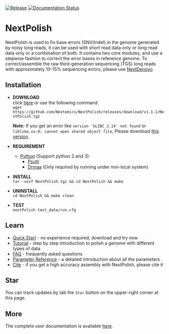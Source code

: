 [![Release](https://img.shields.io/github/release/Nextomics/NextPolish.svg)](https://github.com/Nextomics/NextPolish/releases)
[![Documentation Status](https://readthedocs.org/projects/nextpolish/badge/?version=latest)](https://nextpolish.readthedocs.io/en/latest/?badge=latest)

# NextPolish
NextPolish is used to fix base errors (SNV/Indel) in the genome generated by noisy long reads, it can be used with short read data only or long read data only or a combination of both. It contains two core modules, and use a stepwise fashion to correct the error bases in reference genome. To correct/assemble the raw third-generation sequencing (TGS) long reads with approximately 10-15% sequencing errors, please use [NextDenovo](https://github.com/Nextomics/NextDenovo).

## Installation

* **DOWNLOAD**  
click [here](https://github.com/Nextomics/NextPolish/releases/latest/download/NextPolish.tgz) or use the following command:  
`wget https://github.com/Nextomics/NextPolish/releases/download/v1.3.1/NextPolish.tgz`  

	***Note:*** If you get an error like `version 'GLIBC_2.14' not found` or `liblzma.so.0: cannot open shared object file`, Please download [this version](https://github.com/Nextomics/NextPolish/releases/latest/download/NextPolish-CentOS6.9.tgz).

* **REQUIREMENT**  
	* [Python](https://www.python.org/download/releases/) (Support python 2 and 3):
		* [Psutil](https://psutil.readthedocs.io/en/latest/)
		* [Drmaa](https://github.com/pygridtools/drmaa-python) (Only required by running under non-local system)

* **INSTALL**  
`tar -vxzf NextPolish.tgz && cd NextPolish && make`

* **UNINSTALL**  
`cd NextPolish && make clean`

* **TEST**  
`nextPolish test_data/run.cfg`

## Learn

* [Quick Start](https://nextpolish.readthedocs.io/en/latest/QSTART.html#quick-start) - no experience required, download and try now
* [Tutorial](https://nextpolish.readthedocs.io/en/latest/TUTORIAL.html) - step by step introduction to polish a genome with different types of data
* [FAQ](https://nextpolish.readthedocs.io/en/latest/FAQ.html) - frequently asked questions
* [Parameter Reference](https://nextpolish.readthedocs.io/en/latest/OPTION.html) - a detailed introduction about all the parameters
* [Cite](https://nextpolish.readthedocs.io/en/latest/QSTART.html#cite) - if you get a high accuracy assembly with NextPolish, please cite it

## Star

You can track updates by tab the `Star` button on the upper-right corner at this page.

## More

The complete user documentation is available [here](https://nextpolish.readthedocs.io/en/latest/).

